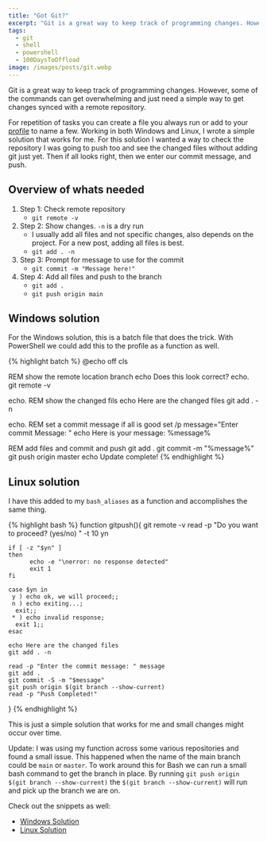 ```yaml
---
title: "Got Git?"
excerpt: "Git is a great way to keep track of programming changes. However, some of the commands can get overwhelming and just need a simple way to get changes synced with a remote repository."
tags:
  - git
  - shell
  - powershell
  - 100DaysToOffload
image: /images/posts/git.webp
---
```


Git is a great way to keep track of programming changes. However, some of the commands can get overwhelming and just need a simple way to get changes synced with a remote repository.

<!--more-->

For repetition of tasks you can create a file you always run or add to your [profile](/blog/create-powershell-profile/) to name a few. Working in both Windows and Linux, I wrote a simple solution that works for me. For this solution I wanted a way to check the repository I was going to push too and see the changed files without adding git just yet. Then if all looks right, then we enter our commit message, and push.

## Overview of whats needed

1. Step 1: Check remote repository
    - `git remote -v`
2. Step 2: Show changes. `-n` is a dry run
    - I usually add all files and not specific changes, also depends on the project. For a new post, adding all files is best.
    - `git add . -n`
3. Step 3: Prompt for message to use for the commit
    - `git commit -m "Message here!"`
4. Step 4: Add all files and push to the branch
    - `git add .`
    - `git push origin main`

## Windows solution

For the Windows solution, this is a batch file that does the trick. With PowerShell we could add this to the profile as a function as well.

{% highlight batch %}
@echo off
cls

REM show the remote location branch
echo Does this look correct?
echo.
git remote -v

echo.
REM show the changed fils
echo Here are the changed files
git add . -n

echo.
REM set a commit message if all is good
set /p message="Enter commit Message: "
echo Here is your message: %message%

REM add files and commit and push
git add .
git commit -m "%message%"
git push origin master
echo Update complete!
{% endhighlight %}

## Linux solution

I have this added to my `bash_aliases` as a function and accomplishes the same thing.

{% highlight bash %}
function gitpush(){
    git remote -v
    read -p "Do you want to proceed? (yes/no) " -t 10 yn

    if [ -z "$yn" ]
    then
          echo -e "\nerror: no response detected"
          exit 1
    fi

    case $yn in 
     y ) echo ok, we will proceed;;
     n ) echo exiting...;
      exit;;
     * ) echo invalid response;
      exit 1;;
    esac

    echo Here are the changed files
    git add . -n

    read -p "Enter the commit message: " message
    git add .
    git commit -S -m "$message"
    git push origin $(git branch --show-current)
    read -p "Push Completed!"
}
{% endhighlight %}

This is just a simple solution that works for me and small changes might occur over time.

Update: I was using my function across some various repositories and found a small issue. This happened when the name of the main branch could be `main` or `master`. To work around this for Bash we can run a small bash command to get the branch in place. By running `git push origin $(git branch --show-current)` the `$(git branch --show-current)` will run and pick up the branch we are on.

Check out the snippets as well:

- [Windows Solution](https://codeberg.org/cjerrington/snippets/src/branch/main/cmd/git-push.bat)
- [Linux Solution](https://codeberg.org/cjerrington/snippets/src/branch/main/bash/git-push.sh)
